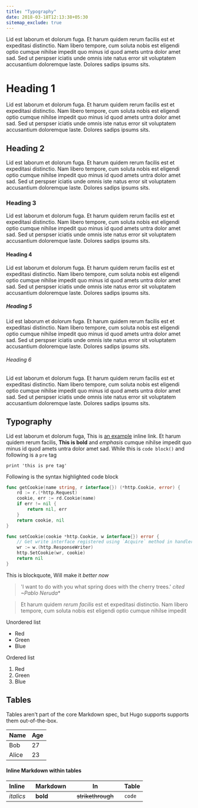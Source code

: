 ```yaml
---
title: "Typography"
date: 2018-03-18T12:13:38+05:30
sitemap_exclude: true
---
```


Lid est laborum et dolorum fuga. Et harum quidem rerum facilis est et expeditasi distinctio. Nam libero tempore, cum soluta nobis est eligendi optio cumque nihilse impedit quo minus id quod amets untra dolor amet sad. Sed ut perspser iciatis unde omnis iste natus error sit voluptatem accusantium doloremque laste. Dolores sadips ipsums sits.

# Heading 1

Lid est laborum et dolorum fuga. Et harum quidem rerum facilis est et expeditasi distinctio. Nam libero tempore, cum soluta nobis est eligendi optio cumque nihilse impedit quo minus id quod amets untra dolor amet sad. Sed ut perspser iciatis unde omnis iste natus error sit voluptatem accusantium doloremque laste. Dolores sadips ipsums sits.

## Heading 2

Lid est laborum et dolorum fuga. Et harum quidem rerum facilis est et expeditasi distinctio. Nam libero tempore, cum soluta nobis est eligendi optio cumque nihilse impedit quo minus id quod amets untra dolor amet sad. Sed ut perspser iciatis unde omnis iste natus error sit voluptatem accusantium doloremque laste. Dolores sadips ipsums sits.

### Heading 3

Lid est laborum et dolorum fuga. Et harum quidem rerum facilis est et expeditasi distinctio. Nam libero tempore, cum soluta nobis est eligendi optio cumque nihilse impedit quo minus id quod amets untra dolor amet sad. Sed ut perspser iciatis unde omnis iste natus error sit voluptatem accusantium doloremque laste. Dolores sadips ipsums sits.

#### Heading 4

Lid est laborum et dolorum fuga. Et harum quidem rerum facilis est et expeditasi distinctio. Nam libero tempore, cum soluta nobis est eligendi optio cumque nihilse impedit quo minus id quod amets untra dolor amet sad. Sed ut perspser iciatis unde omnis iste natus error sit voluptatem accusantium doloremque laste. Dolores sadips ipsums sits.

##### Heading 5

Lid est laborum et dolorum fuga. Et harum quidem rerum facilis est et expeditasi distinctio. Nam libero tempore, cum soluta nobis est eligendi optio cumque nihilse impedit quo minus id quod amets untra dolor amet sad. Sed ut perspser iciatis unde omnis iste natus error sit voluptatem accusantium doloremque laste. Dolores sadips ipsums sits.

###### Heading 6

Lid est laborum et dolorum fuga. Et harum quidem rerum facilis est et expeditasi distinctio. Nam libero tempore, cum soluta nobis est eligendi optio cumque nihilse impedit quo minus id quod amets untra dolor amet sad. Sed ut perspser iciatis unde omnis iste natus error sit voluptatem accusantium doloremque laste. Dolores sadips ipsums sits.

## Typography

Lid est laborum et dolorum fuga, This is [an example](http://example.com/ "Title") inline link. Et harum quidem rerum facilis, **This is bold** and *emphasis* cumque nihilse impedit quo minus id quod amets untra dolor amet sad. While this is `code block()` and following is a `pre` tag

	print 'this is pre tag'

Following is the syntax highlighted code block

```go
func getCookie(name string, r interface{}) (*http.Cookie, error) {
	rd := r.(*http.Request)
	cookie, err := rd.Cookie(name)
	if err != nil {
		return nil, err
	}
	return cookie, nil
}

func setCookie(cookie *http.Cookie, w interface{}) error {
	// Get write interface registered using `Acquire` method in handlers.
	wr := w.(http.ResponseWriter)
	http.SetCookie(wr, cookie)
	return nil
}
```

This is blockquote, Will make it *better now*

> 'I want to do with you what spring does with the cherry trees.' <cite>cited ~Pablo Neruda</cite>*


> Et harum quidem *rerum facilis* est et expeditasi distinctio. Nam libero tempore, cum soluta nobis est eligendi optio cumque nihilse impedit

Unordered list

*   Red
*   Green
*   Blue

Ordered list

1.	Red
2.  Green
3.  Blue

## Tables

Tables aren't part of the core Markdown spec, but Hugo supports supports them out-of-the-box.

   Name | Age
--------|------
    Bob | 27
  Alice | 23

#### Inline Markdown within tables

| Inline&nbsp;&nbsp;&nbsp;     | Markdown&nbsp;&nbsp;&nbsp;  | In&nbsp;&nbsp;&nbsp;                | Table      |
| ---------- | --------- | ----------------- | ---------- |
| *italics*  | **bold**  | ~~strikethrough~~&nbsp;&nbsp;&nbsp; | `code`     |